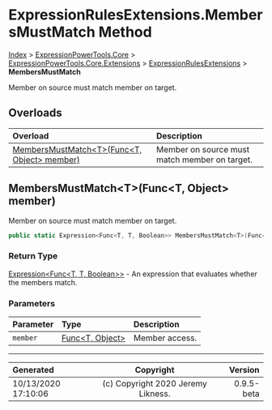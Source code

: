 ﻿# ExpressionRulesExtensions.MembersMustMatch Method

[Index](../index.md) > [ExpressionPowerTools.Core](ExpressionPowerTools.Core.a.md) > [ExpressionPowerTools.Core.Extensions](ExpressionPowerTools.Core.Extensions.n.md) > [ExpressionRulesExtensions](ExpressionPowerTools.Core.Extensions.ExpressionRulesExtensions.cs.md) > **MembersMustMatch**

Member on source must match member on target.

## Overloads

| Overload | Description |
| :-- | :-- |
| [MembersMustMatch&lt;T>(Func&lt;T, Object> member)](#membersmustmatchtfunct-object-member) | Member on source must match member on target. |
## MembersMustMatch&lt;T>(Func&lt;T, Object> member)

Member on source must match member on target.

```csharp
public static Expression<Func<T, T, Boolean>> MembersMustMatch<T>(Func<T, Object> member)
```

### Return Type

 [Expression&lt;Func&lt;T, T, Boolean>>](https://docs.microsoft.com/dotnet/api/system.linq.expressions.expression-1)  - An expression that evaluates whether the members match.

### Parameters

| Parameter | Type | Description |
| :-- | :-- | :-- |
| `member` | [Func&lt;T, Object>](https://docs.microsoft.com/dotnet/api/system.func-2) | Member access. |



---

| Generated | Copyright | Version |
| :-- | :-: | --: |
| 10/13/2020 17:10:06 | (c) Copyright 2020 Jeremy Likness. | 0.9.5-beta |
